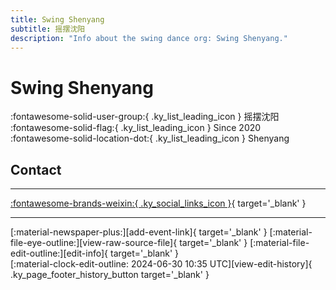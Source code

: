 ```yaml
---
title: Swing Shenyang
subtitle: 摇摆沈阳
description: "Info about the swing dance org: Swing Shenyang."
---
```


# Swing Shenyang

:fontawesome-solid-user-group:{ .ky_list_leading_icon } 摇摆沈阳  
:fontawesome-solid-flag:{ .ky_list_leading_icon } Since 2020  
:fontawesome-solid-location-dot:{ .ky_list_leading_icon } Shenyang  


## Contact


---

 [:fontawesome-brands-weixin:{ .ky_social_links_icon }](# "Swing Shenyang"){ target='_blank' }

---

<div class="ky_page_footer" markdown>
<div class="ky_page_footer_trailing" markdown="span">
[:material-newspaper-plus:][add-event-link]{ target='_blank' }
[:material-file-eye-outline:][view-raw-source-file]{ target='_blank' }
[:material-file-edit-outline:][edit-info]{ target='_blank' }
</div>
<div class="ky_page_footer_leading" markdown="span">
[:material-clock-edit-outline: 2024-06-30 10:35 UTC][view-edit-history]{ .ky_page_footer_history_button target='_blank' }
</div>
</div>

[add-event-link]: https://github.com/swingdance/events/issues/new?assignees=&labels=add+event&projects=&template=02-add_entity.yml&title=%5Bcn%5D%20%3CName%3E&region=cn&province=Liaoning&city=Shenyang&org_id=swing-shen-yang "Add Event"
[view-raw-source-file]: https://github.com/swingdance/orgs/blob/main/cn/swing-shen-yang.json "View Raw Source File"
[edit-info]: https://github.com/swingdance/orgs/issues/new?assignees=&labels=update+org&projects=&template=03-update_entity.yml&title=%5Bcn%5D%20Swing%20Shenyang&region=cn&id=swing-shen-yang&name=Swing%20Shenyang "Edit Info"

[view-edit-history]: https://github.com/swingdance/orgs/commits/main/cn/swing-shen-yang.json "View Edit History"
